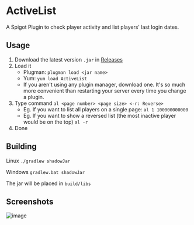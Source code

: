# ActiveList
 A Spigot Plugin to check player activity and list players' last login dates.

## Usage

1. Download the latest version `.jar` in [Releases](https://github.com/hykilpikonna/ActiveList/releases)
2. Load it
   - Plugman: `plugman load <jar name>`
   - Yum: `yum load ActiveList`
   - If you aren't using any plugin manager, download one. It's so much more convenient than restarting your server every time you change a plugin.
3. Type command `al <page number> <page size> <-r: Reverse>`
   - Eg. If you want to list all players on a single page: `al 1 100000000000`
   - Eg. If you want to show a reversed list (the most inactive player would be on the top) `al -r`
4. Done

## Building

Linux `./gradlew shadowJar`

Windows `gradlew.bat shadowJar`

The jar will be placed in `build/libs`

## Screenshots

![image](https://user-images.githubusercontent.com/22280294/110256924-6e138a00-7f69-11eb-9b76-bb38ce93e7e3.png)


